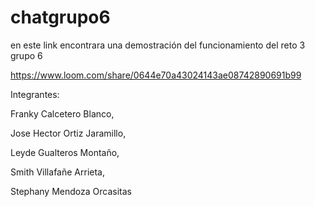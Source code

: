 # chatgrupo6
en este link encontrara una demostración del funcionamiento del reto 3
grupo 6

https://www.loom.com/share/0644e70a43024143ae08742890691b99

Integrantes:

Franky Calcetero Blanco, 

Jose Hector Ortiz Jaramillo, 

Leyde Gualteros Montaño, 

Smith Villafañe Arrieta, 

Stephany Mendoza Orcasitas
